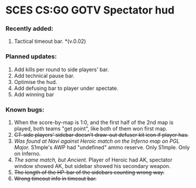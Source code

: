 # SCES CS:GO GOTV Spectator hud

### Recently added:
1. Tactical timeout bar. *(v.0.02)

### Planned updates:
1. Add kills per round to side players' bar.
2. Add technical pause bar.
3. Optimise the hud.
4. Add defusing bar to player under spectate.
5. Add winning bar

### Known bugs:
1. When the score-by-map is 1:0, and the first half of the 2nd map is played, both teams "get point", like both of them won first map.
2. ~~CT-side players' sidebar doesn't draw-out defuser kit icon if player has.~~
3. *Was found at Navi against Heroic match on the Inferno map on PGL Major.* S1mple's AWP had "undefined" ammo reserve. Only S1mple. Only on Inferno.
4. *The same match, but Ancient.* Player of Heroic had AK, spectator window showed AK, but sidebar showed his secondary weapon.
5. ~~The length of the HP-bar of the sidebars counting wrong way.~~
6. ~~Wrong timeout info in timeout bar.~~


